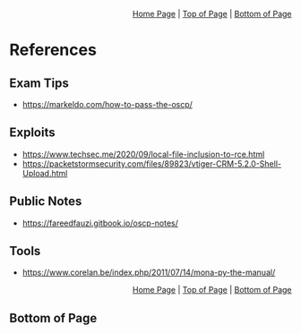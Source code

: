 <p align="right">
  <a href="/README.md">Home Page</a> |
  <a href="/References/README.md#">Top of Page</a> |
  <a href="/References/README.md#bottom-of-page">Bottom of Page</a>
</p>

# References
## Exam Tips
- https://markeldo.com/how-to-pass-the-oscp/

## Exploits
- https://www.techsec.me/2020/09/local-file-inclusion-to-rce.html
- https://packetstormsecurity.com/files/89823/vtiger-CRM-5.2.0-Shell-Upload.html

## Public Notes
- https://fareedfauzi.gitbook.io/oscp-notes/

## Tools
- https://www.corelan.be/index.php/2011/07/14/mona-py-the-manual/

<p align="right">
  <a href="/README.md">Home Page</a> |
  <a href="/References/README.md#">Top of Page</a> |
  <a href="/References/README.md#bottom-of-page">Bottom of Page</a>
</p>

## Bottom of Page

